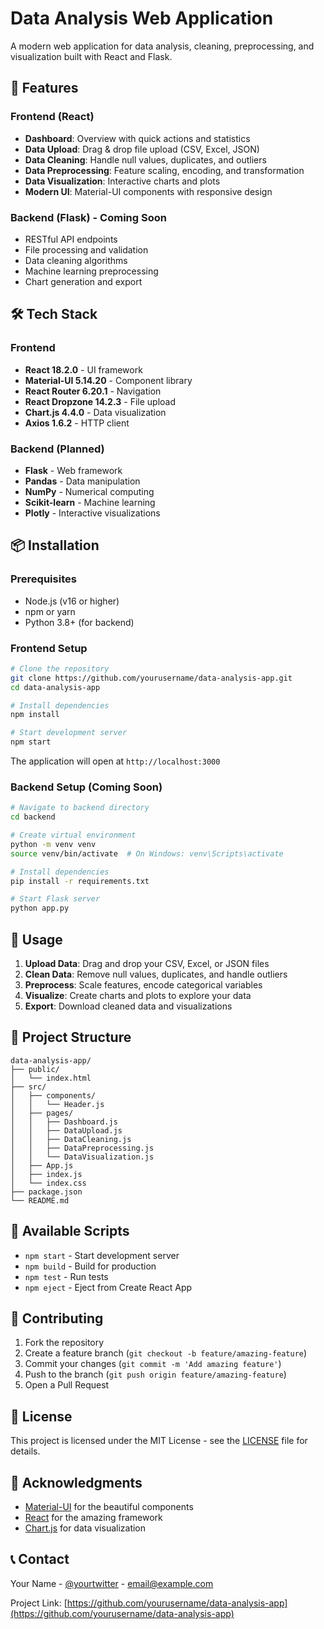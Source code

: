 # Data Analysis Web Application

A modern web application for data analysis, cleaning, preprocessing, and visualization built with React and Flask.

## 🚀 Features

### Frontend (React)
- **Dashboard**: Overview with quick actions and statistics
- **Data Upload**: Drag & drop file upload (CSV, Excel, JSON)
- **Data Cleaning**: Handle null values, duplicates, and outliers
- **Data Preprocessing**: Feature scaling, encoding, and transformation
- **Data Visualization**: Interactive charts and plots
- **Modern UI**: Material-UI components with responsive design

### Backend (Flask) - Coming Soon
- RESTful API endpoints
- File processing and validation
- Data cleaning algorithms
- Machine learning preprocessing
- Chart generation and export

## 🛠️ Tech Stack

### Frontend
- **React 18.2.0** - UI framework
- **Material-UI 5.14.20** - Component library
- **React Router 6.20.1** - Navigation
- **React Dropzone 14.2.3** - File upload
- **Chart.js 4.4.0** - Data visualization
- **Axios 1.6.2** - HTTP client

### Backend (Planned)
- **Flask** - Web framework
- **Pandas** - Data manipulation
- **NumPy** - Numerical computing
- **Scikit-learn** - Machine learning
- **Plotly** - Interactive visualizations

## 📦 Installation

### Prerequisites
- Node.js (v16 or higher)
- npm or yarn
- Python 3.8+ (for backend)

### Frontend Setup
```bash
# Clone the repository
git clone https://github.com/yourusername/data-analysis-app.git
cd data-analysis-app

# Install dependencies
npm install

# Start development server
npm start
```

The application will open at `http://localhost:3000`

### Backend Setup (Coming Soon)
```bash
# Navigate to backend directory
cd backend

# Create virtual environment
python -m venv venv
source venv/bin/activate  # On Windows: venv\Scripts\activate

# Install dependencies
pip install -r requirements.txt

# Start Flask server
python app.py
```

## 🎯 Usage

1. **Upload Data**: Drag and drop your CSV, Excel, or JSON files
2. **Clean Data**: Remove null values, duplicates, and handle outliers
3. **Preprocess**: Scale features, encode categorical variables
4. **Visualize**: Create charts and plots to explore your data
5. **Export**: Download cleaned data and visualizations

## 📁 Project Structure

```
data-analysis-app/
├── public/
│   └── index.html
├── src/
│   ├── components/
│   │   └── Header.js
│   ├── pages/
│   │   ├── Dashboard.js
│   │   ├── DataUpload.js
│   │   ├── DataCleaning.js
│   │   ├── DataPreprocessing.js
│   │   └── DataVisualization.js
│   ├── App.js
│   ├── index.js
│   └── index.css
├── package.json
└── README.md
```

## 🔧 Available Scripts

- `npm start` - Start development server
- `npm build` - Build for production
- `npm test` - Run tests
- `npm eject` - Eject from Create React App

## 🤝 Contributing

1. Fork the repository
2. Create a feature branch (`git checkout -b feature/amazing-feature`)
3. Commit your changes (`git commit -m 'Add amazing feature'`)
4. Push to the branch (`git push origin feature/amazing-feature`)
5. Open a Pull Request

## 📝 License

This project is licensed under the MIT License - see the [LICENSE](LICENSE) file for details.

## 🙏 Acknowledgments

- [Material-UI](https://mui.com/) for the beautiful components
- [React](https://reactjs.org/) for the amazing framework
- [Chart.js](https://www.chartjs.org/) for data visualization

## 📞 Contact

Your Name - [@yourtwitter](https://twitter.com/yourtwitter) - email@example.com

Project Link: [https://github.com/yourusername/data-analysis-app](https://github.com/yourusername/data-analysis-app) 